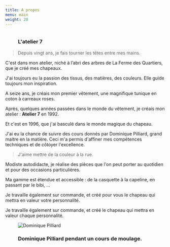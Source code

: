 ```yaml
---
title: A propos
menu: main
weight: 20
---
```

<div class="row">

<div class="col-sm-4 col-sm-offset-1">
<figure class="thumbnail rot1">
<img src="{{ site.baseurl }}/img/a-propos/marie-line-delacroix-atelier-7-2.jpg/" alt="" class="img-responsive">
<div class="caption">
<h3>L'atelier 7</h3>
</div>
</figure>
</div>

<div class="col-sm-5">

> Depuis vingt ans, je fais tourner les têtes entre mes mains.

C'est dans mon atelier, niché à l’abri des arbres de La Ferme des Quartiers, que je créé mes chapeaux.

J'ai toujours eu la passion des tissus, des matières, des couleurs. Elle guide toujours mon inspiration.

A seize ans, je créais mon premier vêtement, une magnifique tunique en coton à carreaux roses.

Après, quelques années passées dans le monde du vêtement, je créais mon atelier : __Atelier 7__ en 1992.

Et c'est en 1996, que j'ai basculé dans le monde magique du chapeau.

J'ai eu la chance de suivre des cours donnés par Dominique Pilliard, grand maitre en la matière. Ceci m'a permis d'affiner mes compétences techniques et de côtoyer l'excellence.

</div>
</div>

<div class="row">
<div class="col-sm-offset-2 col-sm-5">

> J'aime mettre de la couleur à la rue.

Modiste autodidacte, je réalise des pièces que l'on peut porter au quotidien et pour des occasions particulières.

Ma gamme est étendue et accessible : de la casquette à la capeline, en passant par le bibi, ...

Je travaille également sur commande, et créé pour vous le chapeau qui mettra en valeur votre personnalité.

Je travaille également sur commande, et créé le chapeau qui mettra en valeur chaque personnalité.

</div>
<div class="col-sm-3">
<figure class="thumbnail rot0">
<img src="{{ site.baseurl }}/img/a-propos/dominique-pilliard.jpg" alt="Dominique Pilliard" class="img-responsive">
<div class="caption">
<h3>Dominique Pilliard pendant un cours de moulage.</h3>
</div>
</figure>
</div>

</div>
